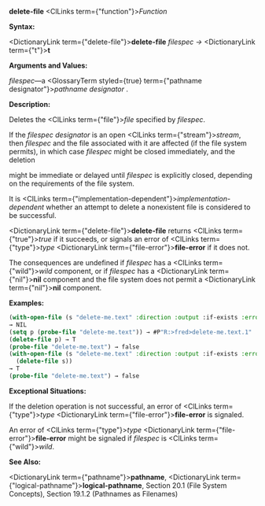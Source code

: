 **delete-file** <ClLinks  term={"function"}><i>Function</i></ClLinks> 



**Syntax:** 



<DictionaryLink  term={"delete-file"}><b>delete-file</b></DictionaryLink> *filespec →* <DictionaryLink  term={"t"}><b>t</b></DictionaryLink> 



**Arguments and Values:** 



*filespec*—a <GlossaryTerm styled={true} term={"pathname designator"}><i>pathname designator</i></GlossaryTerm> . 



**Description:** 



Deletes the <ClLinks  term={"file"}><i>file</i></ClLinks> specified by *filespec*. 



If the *filespec designator* is an open <ClLinks  term={"stream"}><i>stream</i></ClLinks>, then *filespec* and the file associated with it are affected (if the file system permits), in which case *filespec* might be closed immediately, and the deletion 







 



 



might be immediate or delayed until *filespec* is explicitly closed, depending on the requirements of the file system. 



It is <ClLinks  term={"implementation-dependent"}><i>implementation-dependent</i></ClLinks> whether an attempt to delete a nonexistent file is considered to be successful. 



<DictionaryLink  term={"delete-file"}><b>delete-file</b></DictionaryLink> returns <ClLinks  term={"true"}><i>true</i></ClLinks> if it succeeds, or signals an error of <ClLinks  term={"type"}><i>type</i></ClLinks> <DictionaryLink  term={"file-error"}><b>file-error</b></DictionaryLink> if it does not. 



The consequences are undefined if *filespec* has a <ClLinks  term={"wild"}><i>wild</i></ClLinks> component, or if *filespec* has a <DictionaryLink  term={"nil"}><b>nil</b></DictionaryLink> component and the file system does not permit a <DictionaryLink  term={"nil"}><b>nil</b></DictionaryLink> component. 



**Examples:**
```lisp
(with-open-file (s "delete-me.text" :direction :output :if-exists :error)) 
→ NIL 
(setq p (probe-file "delete-me.text")) → #P"R:>fred>delete-me.text.1" 
(delete-file p) → T 
(probe-file "delete-me.text") → false 
(with-open-file (s "delete-me.text" :direction :output :if-exists :error) 
  (delete-file s)) 
→ T 
(probe-file "delete-me.text") → false 
```
**Exceptional Situations:** 



If the deletion operation is not successful, an error of <ClLinks  term={"type"}><i>type</i></ClLinks> <DictionaryLink  term={"file-error"}><b>file-error</b></DictionaryLink> is signaled. 



An error of <ClLinks  term={"type"}><i>type</i></ClLinks> <DictionaryLink  term={"file-error"}><b>file-error</b></DictionaryLink> might be signaled if *filespec* is <ClLinks  term={"wild"}><i>wild</i></ClLinks>. 



**See Also:** 



<DictionaryLink  term={"pathname"}><b>pathname</b></DictionaryLink>, <DictionaryLink  term={"logical-pathname"}><b>logical-pathname</b></DictionaryLink>, Section 20.1 (File System Concepts), Section 19.1.2 (Pathnames as Filenames) 



